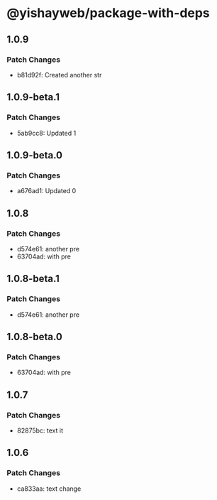 # @yishayweb/package-with-deps

## 1.0.9

### Patch Changes

- b81d92f: Created another str

## 1.0.9-beta.1

### Patch Changes

- 5ab9cc8: Updated 1

## 1.0.9-beta.0

### Patch Changes

- a676ad1: Updated 0

## 1.0.8

### Patch Changes

- d574e61: another pre
- 63704ad: with pre

## 1.0.8-beta.1

### Patch Changes

- d574e61: another pre

## 1.0.8-beta.0

### Patch Changes

- 63704ad: with pre

## 1.0.7

### Patch Changes

- 82875bc: text it

## 1.0.6

### Patch Changes

- ca833aa: text change
